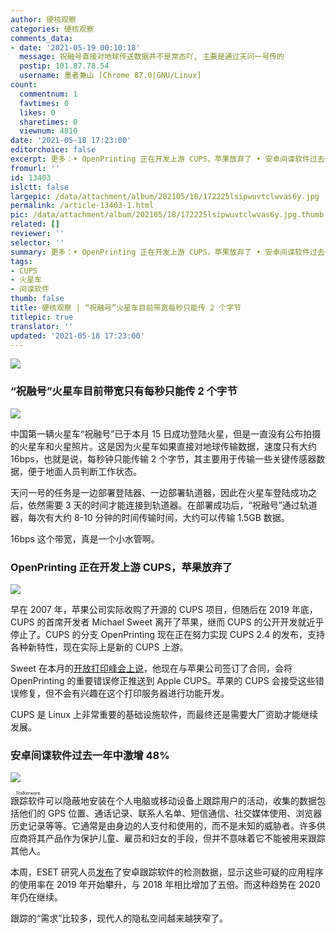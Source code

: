 ```yaml
---
author: 硬核观察
categories: 硬核观察
comments_data:
- date: '2021-05-19 00:10:18'
  message: 祝融号直接对地球传送数据并不是常态吖, 主要是通过天问一号传的
  postip: 101.87.78.54
  username: 墨者兼山 [Chrome 87.0|GNU/Linux]
count:
  commentnum: 1
  favtimes: 0
  likes: 0
  sharetimes: 0
  viewnum: 4810
date: '2021-05-18 17:23:00'
editorchoice: false
excerpt: 更多：• OpenPrinting 正在开发上游 CUPS，苹果放弃了 • 安卓间谍软件过去一年中激增 48%
fromurl: ''
id: 13403
islctt: false
largepic: /data/attachment/album/202105/18/172225lsipwuvtclwvas6y.jpg
permalink: /article-13403-1.html
pic: /data/attachment/album/202105/18/172225lsipwuvtclwvas6y.jpg.thumb.jpg
related: []
reviewer: ''
selector: ''
summary: 更多：• OpenPrinting 正在开发上游 CUPS，苹果放弃了 • 安卓间谍软件过去一年中激增 48%
tags:
- CUPS
- 火星车
- 间谍软件
thumb: false
title: 硬核观察 | “祝融号”火星车目前带宽每秒只能传 2 个字节
titlepic: true
translator: ''
updated: '2021-05-18 17:23:00'
---
```


![](/data/attachment/album/202105/18/172225lsipwuvtclwvas6y.jpg)


### “祝融号”火星车目前带宽只有每秒只能传 2 个字节


![](/data/attachment/album/202105/18/172235x8gq2uhhzoeg8cmv.jpg)


中国第一辆火星车“祝融号”已于本月 15 日成功登陆火星，但是一直没有公布拍摄的火星车和火星照片。这是因为火星车如果直接对地球传输数据，速度只有大约 16bps，也就是说，每秒钟只能传输 2 个字节，其主要用于传输一些关键传感器数据，便于地面人员判断工作状态。


天问一号的任务是一边部署登陆器、一边部署轨道器，因此在火星车登陆成功之后，依然需要 3 天的时间才能连接到轨道器。在部署成功后，“祝融号”通过轨道器，每次有大约 8-10 分钟的时间传输时间，大约可以传输 1.5GB 数据。


16bps 这个带宽，真是一个小水管啊。


### OpenPrinting 正在开发上游 CUPS，苹果放弃了


![](/data/attachment/album/202105/18/172253vj47jhlhbbnuh4bj.jpg)


早在 2007 年，苹果公司实际收购了开源的 CUPS 项目，但随后在 2019 年底，CUPS 的首席开发者 Michael Sweet 离开了苹果，继而 CUPS 的公开开发就近乎停止了。CUPS 的分支 OpenPrinting 现在正在努力实现 CUPS 2.4 的发布，支持各种新特性，现在实际上是新的 CUPS 上游。


Sweet 在本月的[开放打印峰会上说](https://www.phoronix.com/scan.php?page=news_item&px=Apple-No-More-CUPS)，他现在与苹果公司签订了合同，会将 OpenPrinting 的重要错误修正推送到 Apple CUPS。苹果的 CUPS 会接受这些错误修复，但不会有兴趣在这个打印服务器进行功能开发。


CUPS 是 Linux 上非常重要的基础设施软件，而最终还是需要大厂资助才能继续发展。


### 安卓间谍软件过去一年中激增 48%


![](/data/attachment/album/202105/18/172309luoyrrrbdpb39opv.jpg)


<ruby> 跟踪软件 <rt>  Stalkerware </rt></ruby>可以隐蔽地安装在个人电脑或移动设备上跟踪用户的活动，收集的数据包括他们的 GPS 位置、通话记录、联系人名单、短信通信、社交媒体使用、浏览器历史记录等等。它通常是由身边的人支付和使用的，而不是未知的威胁者。许多供应商将其产品作为保护儿童、雇员和妇女的手段，但并不意味着它不能被用来跟踪其他人。


本周，ESET 研究人员[发布](https://www.zdnet.com/article/stalkerware-adoption-rates-surge-over-2020-hundreds-of-vulnerabilities-found/)了安卓跟踪软件的检测数据，显示这些可疑的应用程序的使用率在 2019 年开始攀升，与 2018 年相比增加了五倍。而这种趋势在 2020 年仍在继续。


跟踪的“需求”比较多，现代人的隐私空间越来越狭窄了。